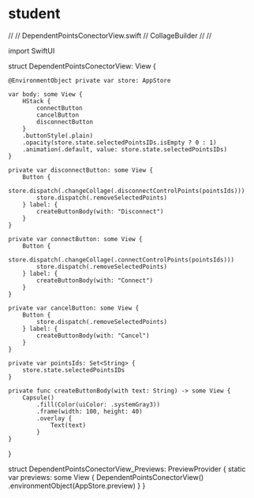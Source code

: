 # student
//
//  DependentPointsConectorView.swift
//  CollageBuilder
//
//

import SwiftUI

struct DependentPointsConectorView: View {
    
    @EnvironmentObject private var store: AppStore
    
    var body: some View {
        HStack {
            connectButton
            cancelButton
            disconnectButton
        }
        .buttonStyle(.plain)
        .opacity(store.state.selectedPointsIDs.isEmpty ? 0 : 1)
        .animation(.default, value: store.state.selectedPointsIDs)
    }
    
    private var disconnectButton: some View {
        Button {
            store.dispatch(.changeCollage(.disconnectControlPoints(pointsIds)))
            store.dispatch(.removeSelectedPoints)
        } label: {
            createButtonBody(with: "Disconnect")
        }
    }
    
    private var connectButton: some View {
        Button {
            store.dispatch(.changeCollage(.connectControlPoints(pointsIds)))
            store.dispatch(.removeSelectedPoints)
        } label: {
            createButtonBody(with: "Connect")
        }
    }
    
    private var cancelButton: some View {
        Button {
            store.dispatch(.removeSelectedPoints)
        } label: {
            createButtonBody(with: "Cancel")
        }
    }
                           
    private var pointsIds: Set<String> {
        store.state.selectedPointsIDs
    }
    
    private func createButtonBody(with text: String) -> some View {
        Capsule()
            .fill(Color(uiColor: .systemGray3))
            .frame(width: 100, height: 40)
            .overlay {
                Text(text)
            }
    }
}

struct DependentPointsConectorView_Previews: PreviewProvider {
    static var previews: some View {
        DependentPointsConectorView()
            .environmentObject(AppStore.preview)
    }
}
